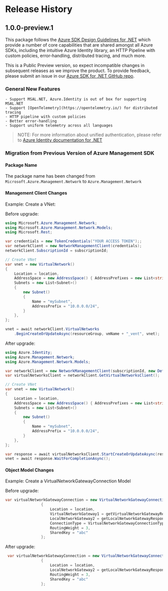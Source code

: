 # Release History

## 1.0.0-preview.1

This package follows the [Azure SDK Design Guidelines for .NET](https://azure.github.io/azure-sdk/dotnet_introduction.html) which provide a number of core capabilities that are shared amongst all Azure SDKs, including the intuitive Azure Identity library, an HTTP Pipeline with custom policies, error-handling, distributed tracing, and much more.

This is a Public Preview version, so expect incompatible changes in subsequent releases as we improve the product. To provide feedback, please submit an issue in our [Azure SDK for .NET GitHub repo](https://github.com/Azure/azure-sdk-for-net/issues).

### General New Features

    - Support MSAL.NET, Azure.Identity is out of box for supporting MSAL.NET
    - Support [OpenTelemetry](https://opentelemetry.io/) for distributed tracing
    - HTTP pipeline with custom policies
    - Better error-handling
    - Support uniform telemetry across all languages

> NOTE: For more information about unified authentication, please refer to [Azure Identity documentation for .NET](https://docs.microsoft.com//dotnet/api/overview/azure/identity-readme?view=azure-dotnet)

### Migration from Previous Version of Azure Management SDK

#### Package Name
The package name has been changed from `Microsoft.Azure.Management.Network` to `Azure.Management.Network`

#### Management Client Changes

Example: Create a VNet:

Before upgrade:
```csharp
using Microsoft.Azure.Management.Network;
using Microsoft.Azure.Management.Network.Models;
using Microsoft.Rest;

var credentials = new TokenCredentials("YOUR ACCESS TOKEN");;
var networkClient = new NetworkManagementClient(credentials);
networkClient.SubscriptionId = subscriptionId;

// Create VNet
var vnet = new VirtualNetwork()
{
    Location = location,
    AddressSpace = new AddressSpace() { AddressPrefixes = new List<string>() { "10.0.0.0/16" } },
    Subnets = new List<Subnet>()
    {
        new Subnet()
        {
            Name = "mySubnet",
            AddressPrefix = "10.0.0.0/24",
        }
    },
};

vnet = await networkClient.VirtualNetworks
    .BeginCreateOrUpdateAsync(resourceGroup, vmName + "_vent", vnet);
```

After upgrade:
```csharp
using Azure.Identity;
using Azure.Management.Network;
using Azure.Management.Network.Models;

var networkClient = new NetworkManagementClient(subscriptionId, new DefaultAzureCredential());
var virtualNetworksClient = networkClient.GetVirtualNetworksClient();

// Create VNet
var vnet = new VirtualNetwork()
{
    Location = location,
    AddressSpace = new AddressSpace() { AddressPrefixes = new List<string>() { "10.0.0.0/16" } },
    Subnets = new List<Subnet>()
    {
        new Subnet()
        {
            Name = "mySubnet",
            AddressPrefix = "10.0.0.0/24",
        }
    },
};

var response = await virtualNetworksClient.StartCreateOrUpdateAsync(resourceGroup, vmName + "_vent", vnet);
vnet = await response.WaitForCompletionAsync();
```

#### Object Model Changes

Example: Create a VirtualNetworkGatewayConnection Model

Before upgrade:
```csharp
var virtualNetworkGatewayConnection = new VirtualNetworkGatewayConnection()
                {
                    Location = location,
                    VirtualNetworkGateway1 = getVirtualNetworkGatewayResponse,
                    LocalNetworkGateway2 = getLocalNetworkGatewayResponse,
                    ConnectionType = VirtualNetworkGatewayConnectionType.IPsec,
                    RoutingWeight = 3,
                    SharedKey = "abc"
                };
```

After upgrade:
```csharp
 var virtualNetworkGatewayConnection = new VirtualNetworkGatewayConnection(getVirtualNetworkGatewayResponse, VirtualNetworkGatewayConnectionType.IPsec)
                {
                    Location = location,
                    LocalNetworkGateway2 = getLocalNetworkGatewayResponse,
                    RoutingWeight = 3,
                    SharedKey = "abc"
                };
```
